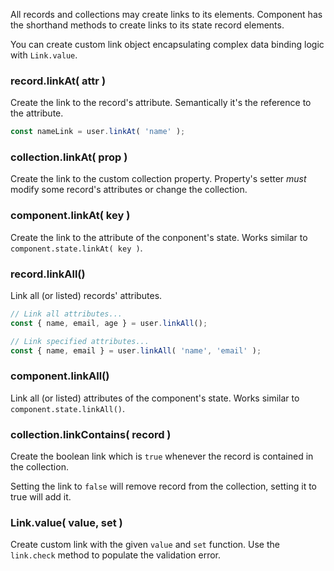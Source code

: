 All records and collections may create links to its elements.
Component has the shorthand methods to create links to its state record elements.

You can create custom link object encapsulating complex data binding logic with `Link.value`.

### record.linkAt( attr )

Create the link to the record's attribute. Semantically it's the reference to the attribute.

```javascript
const nameLink = user.linkAt( 'name' );
```

### collection.linkAt( prop )

Create the link to the custom collection property. Property's setter *must* modify some record's attributes or change the collection.

### component.linkAt( key )

Create the link to the attribute of the conponent's state. Works similar to `component.state.linkAt( key )`.

### record.linkAll()

Link all (or listed) records' attributes.

```javascript
// Link all attributes...
const { name, email, age } = user.linkAll();

// Link specified attributes...
const { name, email } = user.linkAll( 'name', 'email' );
```

### component.linkAll()

Link all (or listed) attributes of the component's state. Works similar to `component.state.linkAll()`.

### collection.linkContains( record )

Create the boolean link which is `true` whenever the record is contained in the collection.

Setting the link to `false` will remove record from the collection, setting it to true will add it.

### Link.value( value, set )

Create custom link with the given `value` and `set` function. Use the `link.check` method to populate the validation error.
